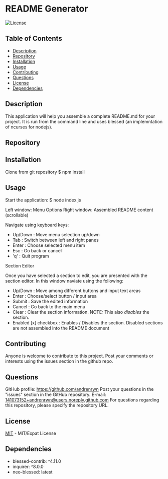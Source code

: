 # README Generator

[![License](https://img.shields.io/badge/License-MIT-blue.svg)](https://opensource.org/licenses/mit)

## Table of Contents

- [Description](#Description)
- [Repository](#Repository)
- [Installation](#Installation)
- [Usage](#Usage)
- [Contributing](#Contributing)
- [Questions](#Questions)
- [License](#License)
- [Dependencies](#Dependencies)


## Description

This application will help you assemble a complete README.md for your project. It is run from the command line and uses blessed (an implemntation of ncurses for nodejs).

## Repository



## Installation

Clone from git repository
$ npm install

## Usage

Start the application:
$ node index.js

Left window: Menu Options
Right window: Assembled README content (scrollable)

Navigate using keyboard keys:
- Up/Down : Move menu selection up/down
- Tab : Switch between left and right panes
- Enter : Choose selected menu item
- Esc : Go back or cancel
- 'q' : Quit program

Section Editor

Once you have selected a section to edit, you are presented with the section editor.
In this window naviate using the following:
- Up/Down : Move among different buttons and input text areas
- Enter : Choose/select button / input area
- Submit : Save the edited information
- Cancel : Go back to the main menu
- Clear : Clear the section information. NOTE: This also *disables* the section.
- Enabled [x] checkbox : Enables / Disables the section. Disabled sections are not assembled into the README document


## Contributing

Anyone is welcome to contribute to this project. Post your comments or interests using the issues section in the github repo.

## Questions


GitHub profile: https://github.com/andrenrwn
Post your questions in the "issues" section in the GitHub repository. 
E-mail: [141073152+andrenrwn@users.noreply.github.com](mailto:141073152+andrenrwn@users.noreply.github.com)
For questions regarding this repository, please specify the repository URL. 

## License

[MIT](https://opensource.org/licenses/mit) - MIT/Expat License

## Dependencies

- blessed-contrib: ^4.11.0
- inquirer: ^8.0.0
- neo-blessed: latest





